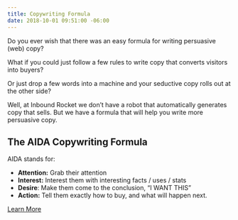 ```yaml
---
title: Copywriting Formula
date: 2018-10-01 09:51:00 -06:00
---
```


Do you ever wish that there was an easy formula for writing persuasive (web) copy?

What if you could just follow a few rules to write copy that converts visitors into buyers?

Or just drop a few words into a machine and your seductive copy rolls out at the other side?

Well, at Inbound Rocket we don’t have a robot that automatically generates copy that sells. But we have a formula that will help you write more persuasive copy.

## The AIDA Copywriting Formula

AIDA stands for:

- **Attention:** Grab their attention
- **Interest:** Interest them with interesting facts / uses / stats
- **Desire**: Make them come to the conclusion, “I WANT THIS”
- **Action:** Tell them exactly how to buy, and what will happen next.

[Learn More](https://startcopywriting.com/aida-copywriting-formula/)
